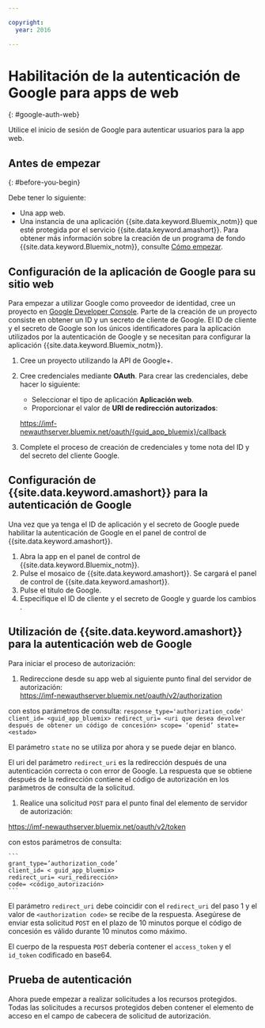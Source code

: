 ```yaml
---

copyright:
  year: 2016

---
```


# Habilitación de la autenticación de Google para apps de web
{: #google-auth-web}

Utilice el inicio de sesión de Google para autenticar usuarios para la app web.


## Antes de empezar
{: #before-you-begin}

Debe tener lo siguiente:
* Una app web.
* Una instancia de una aplicación {{site.data.keyword.Bluemix_notm}} que esté protegida por el servicio {{site.data.keyword.amashort}}. Para obtener más información sobre la creación de un programa de fondo {{site.data.keyword.Bluemix_notm}}, consulte [Cómo empezar](index.html).

## Configuración de la aplicación de Google para su sitio web
Para empezar a utilizar Google como proveedor de identidad, cree un proyecto en [Google Developer Console](https://console.developers.google.com). Parte de la creación de un proyecto consiste en obtener un ID y un secreto de cliente de Google. El ID de cliente y el secreto de Google son los únicos identificadores para la aplicación utilizados por la autenticación de Google y se necesitan para configurar la aplicación {{site.data.keyword.Bluemix_notm}}.

1. Cree un proyecto utilizando la API de Google+.
1. Cree credenciales mediante **OAuth**. Para crear las credenciales, debe hacer lo siguiente:
    * Seleccionar el tipo de aplicación **Aplicación web**.
    * Proporcionar el valor de **URI de redirección autorizados**:

     https://imf-newauthserver.bluemix.net/oauth/{guid_app_bluemix}/callback
1. Complete el proceso de creación de credenciales y tome nota del ID y del secreto del cliente Google.


## Configuración de {{site.data.keyword.amashort}} para la autenticación de Google
Una vez que ya tenga el ID de aplicación y el secreto de Google puede habilitar la autenticación de Google en el panel de control de {{site.data.keyword.amashort}}.

1. Abra la app en el panel de control de {{site.data.keyword.Bluemix_notm}}.
1. Pulse el mosaico de {{site.data.keyword.amashort}}. Se cargará el panel de control de {{site.data.keyword.amashort}}.
1. Pulse el título de Google.
1. Especifique el ID de cliente y el secreto de Google y guarde los cambios .


## Utilización de {{site.data.keyword.amashort}} para la autenticación web de Google
Para iniciar el proceso de autorización:

1. Redireccione desde su app web al siguiente punto final del servidor de autorización:  
  https://imf-newauthserver.bluemix.net/oauth/v2/authorization

  con estos parámetros de consulta:
	```
   response_type='authorization_code'
   client_id= <guid_app_bluemix>
   redirect_uri= <uri que desea devolver después de obtener un código de concesión>
   scope= ‘openid’
   state= <estado>
	```

  El parámetro `state` no se utiliza por ahora y se puede dejar en blanco.

  El uri del parámetro `redirect_uri` es la redirección después de una autenticación correcta o con error de Google.
  La respuesta que se obtiene después de la redirección contiene el código de autorización en los parámetros de consulta de la solicitud.
1. Realice una solicitud `POST` para el punto final del elemento de servidor de autorización:

 https://imf-newauthserver.bluemix.net/oauth/v2/token


  con estos parámetros de consulta:

	```
  	grant_type=’authorization_code’
    client_id= < guid_app_bluemix>
    redirect_uri= <uri_redirección>
    code= <código_autorización>
	```
  El parámetro `redirect_uri` debe coincidir con el `redirect_uri` del paso 1 y el valor de `<authorization code>` se recibe de la respuesta.
  Asegúrese de enviar esta solicitud `POST` en el plazo de 10 minutos porque el código de concesión es válido durante 10 minutos como máximo.

El cuerpo de la respuesta `POST` debería contener el `access_token` y el `id_token` codificado en base64.

## Prueba de autenticación

Ahora puede empezar a realizar solicitudes a los recursos protegidos.
Todas las solicitudes a recursos protegidos deben contener el elemento de acceso en el campo de cabecera de solicitud de autorización.


